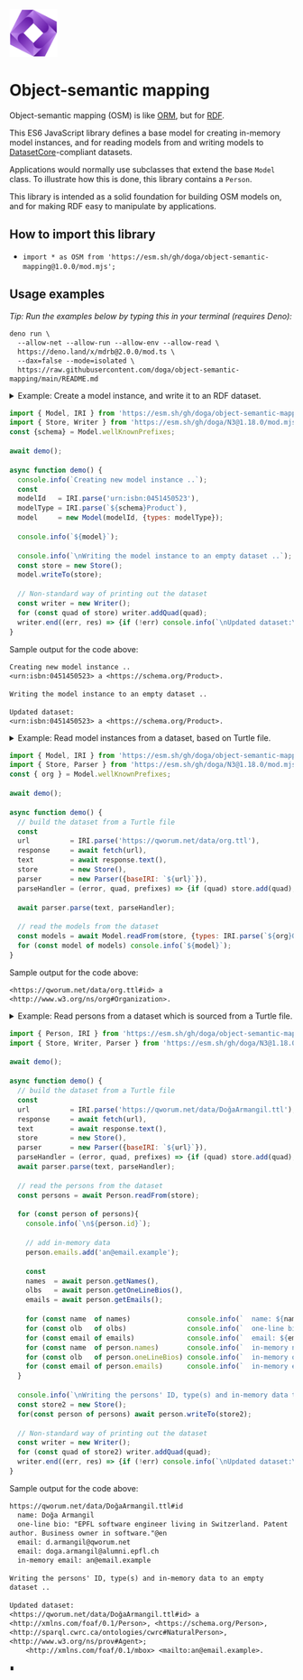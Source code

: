 <p align="left">
<a href="https://qworum.net" target="_blank" rel="noreferrer"><img src="https://github.com/doga/doga/raw/main/logos/Qworum-logo.svg" height="85" alt="Qworum" /></a>
</p>

# Object-semantic mapping

Object-semantic mapping (OSM) is like [ORM](https://en.wikipedia.org/wiki/Object%E2%80%93relational_mapping), but for [RDF](https://www.w3.org/TR/rdf-primer/).

This ES6 JavaScript library defines a base model for creating in-memory model instances, and for reading models from and writing models to [DatasetCore](https://rdf.js.org/dataset-spec/#datasetcore-interface)-compliant datasets.

Applications would normally use subclasses that extend the base `Model` class. To illustrate how this is done, this library contains a `Person`.

This library is intended as a solid foundation for building OSM models on, and for making RDF easy to manipulate by applications.

## How to import this library

- `import * as OSM from 'https://esm.sh/gh/doga/object-semantic-mapping@1.0.0/mod.mjs';`

## Usage examples

_Tip: Run the examples below by typing this in your terminal (requires Deno):_

```shell
deno run \
  --allow-net --allow-run --allow-env --allow-read \
  https://deno.land/x/mdrb@2.0.0/mod.ts \
  --dax=false --mode=isolated \
  https://raw.githubusercontent.com/doga/object-semantic-mapping/main/README.md
```

<details data-mdrb>
<summary>Example: Create a model instance, and write it to an RDF dataset.</summary>

<pre>
description = '''
Running this example is safe, it will not read or write anything to your filesystem.
'''
</pre>
</details>

```javascript
import { Model, IRI } from 'https://esm.sh/gh/doga/object-semantic-mapping@1.0.0/mod.mjs';
import { Store, Writer } from 'https://esm.sh/gh/doga/N3@1.18.0/mod.mjs';
const {schema} = Model.wellKnownPrefixes;

await demo();

async function demo() {
  console.info(`Creating new model instance ..`);
  const
  modelId   = IRI.parse('urn:isbn:0451450523'),
  modelType = IRI.parse(`${schema}Product`),
  model     = new Model(modelId, {types: modelType});

  console.info(`${model}`);

  console.info(`\nWriting the model instance to an empty dataset ..`);
  const store = new Store();
  model.writeTo(store);

  // Non-standard way of printing out the dataset
  const writer = new Writer();
  for (const quad of store) writer.addQuad(quad);
  writer.end((err, res) => {if (!err) console.info(`\nUpdated dataset:\n${res}`);});
}
```

Sample output for the code above:

```text
Creating new model instance ..
<urn:isbn:0451450523> a <https://schema.org/Product>.

Writing the model instance to an empty dataset ..

Updated dataset:
<urn:isbn:0451450523> a <https://schema.org/Product>.
```

<details data-mdrb>
<summary>Example: Read model instances from a dataset, based on Turtle file.</summary>

<pre>
description = '''
Running this example is safe, it will not read or write anything to your filesystem.
'''
</pre>
</details>

```javascript
import { Model, IRI } from 'https://esm.sh/gh/doga/object-semantic-mapping@1.0.0/mod.mjs';
import { Store, Parser } from 'https://esm.sh/gh/doga/N3@1.18.0/mod.mjs';
const { org } = Model.wellKnownPrefixes;

await demo();

async function demo() {
  // build the dataset from a Turtle file
  const
  url          = IRI.parse('https://qworum.net/data/org.ttl'),
  response     = await fetch(url),
  text         = await response.text(),
  store        = new Store(),
  parser       = new Parser({baseIRI: `${url}`}),
  parseHandler = (error, quad, prefixes) => {if (quad) store.add(quad);};

  await parser.parse(text, parseHandler);

  // read the models from the dataset
  const models = await Model.readFrom(store, {types: IRI.parse(`${org}Organization`)});
  for (const model of models) console.info(`${model}`);
}
```

Sample output for the code above:

```text
<https://qworum.net/data/org.ttl#id> a <http://www.w3.org/ns/org#Organization>.
```

<details data-mdrb>
<summary>Example: Read persons from a dataset which is sourced from a Turtle file.</summary>

<pre>
description = '''
Running this example is safe, it will not read or write anything to your filesystem.
'''
</pre>
</details>

```javascript
import { Person, IRI } from 'https://esm.sh/gh/doga/object-semantic-mapping@1.0.0/mod.mjs';
import { Store, Writer, Parser } from 'https://esm.sh/gh/doga/N3@1.18.0/mod.mjs';

await demo();

async function demo() {
  // build the dataset from a Turtle file
  const
  url          = IRI.parse('https://qworum.net/data/DoğaArmangil.ttl'),
  response     = await fetch(url),
  text         = await response.text(),
  store        = new Store(),
  parser       = new Parser({baseIRI: `${url}`}),
  parseHandler = (error, quad, prefixes) => {if (quad) store.add(quad);};
  await parser.parse(text, parseHandler);

  // read the persons from the dataset
  const persons = await Person.readFrom(store);

  for (const person of persons){
    console.info(`\n${person.id}`);

    // add in-memory data
    person.emails.add('an@email.example');

    const 
    names  = await person.getNames(),
    olbs   = await person.getOneLineBios(),
    emails = await person.getEmails();

    for (const name  of names)              console.info(`  name: ${name}`);
    for (const olb   of olbs)               console.info(`  one-line bio: ${olb}`);
    for (const email of emails)             console.info(`  email: ${email}`);
    for (const name  of person.names)       console.info(`  in-memory name: ${name}`);
    for (const olb   of person.oneLineBios) console.info(`  in-memory one-line bio: ${olb}`);
    for (const email of person.emails)      console.info(`  in-memory email: ${email}`);
  }

  console.info(`\nWriting the persons' ID, type(s) and in-memory data to an empty dataset ..`);
  const store2 = new Store();
  for(const person of persons) await person.writeTo(store2);

  // Non-standard way of printing out the dataset
  const writer = new Writer();
  for (const quad of store2) writer.addQuad(quad);
  writer.end((err, res) => {if (!err) console.info(`\nUpdated dataset:\n${res}`);});
}
```

Sample output for the code above:

```text
https://qworum.net/data/DoğaArmangil.ttl#id
  name: Doğa Armangil
  one-line bio: "EPFL software engineer living in Switzerland. Patent author. Business owner in software."@en
  email: d.armangil@qworum.net
  email: doga.armangil@alumni.epfl.ch
  in-memory email: an@email.example

Writing the persons' ID, type(s) and in-memory data to an empty dataset ..

Updated dataset:
<https://qworum.net/data/DoğaArmangil.ttl#id> a <http://xmlns.com/foaf/0.1/Person>, <https://schema.org/Person>, <http://sparql.cwrc.ca/ontologies/cwrc#NaturalPerson>, <http://www.w3.org/ns/prov#Agent>;
    <http://xmlns.com/foaf/0.1/mbox> <mailto:an@email.example>.
```

∎
